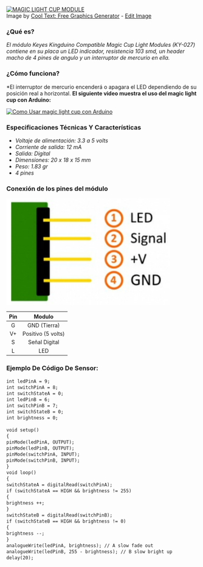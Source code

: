 <a href="https://cooltext.com"><img src="https://images.cooltext.com/5470134.png" width="773" height="75" alt="MAGIC LIGHT CUP MODULE" /></a>
<br />Image by <a href="https://cooltext.com">Cool Text: Free Graphics Generator</a> - <a href="https://cooltext.com/Edit-Logo?LogoID=3647584375">Edit Image</a>

### **¿Qué es?** 
*El módulo Keyes Kingduino Compatible Magic Cup Light Modules (KY-027) contiene en su placa un LED indicador, resistencia 103 smd, un header macho de 4 pines de angulo y un interruptor de mercurio en ella.*

### **¿Cómo funciona?**
*El interruptor de mercurio encenderá o apagara el LED dependiendo de su posición real a horizontal. **El siguiente video muestra el uso del magic light cup con Arduino:**



[![Como Usar magic light cup con Arduino](http://img.youtube.com/vi/PT-30OaJF-M/0.jpg)](https://www.youtube.com/watch?v=PT-30OaJF-M&t=1s)

### **Especificaciones Técnicas Y Características**
+ *Voltaje de alimentación: 3.3 a 5 volts*
+ *Corriente de salida: 12 mA*
+ *Salida: Digital*
+ *Dimensiones: 20 x 18 x 15 mm*
+ *Peso: 1.83 gr*
+ *4 pines*

### **Conexión de los pines del módulo** ###
![Sensor](https://github.com/aris-dev/Sensores/blob/main/MAGIC%20LIGHT%20CUP%20%20MODULE/m3.PNG "Sensor")

| Pin |       Modulo       |
|:---:|:------------------:|
|  G  |    GND (Tierra)    |
|  V+ | Positivo (5 volts) |
|  S  |    Señal Digital   |
|  L  |         LED        |

### **Ejemplo De Código De Sensor:** ####
```
int ledPinA = 9;
int switchPinA = 8;
int switchStateA = 0;
int ledPinB = 6;
int switchPinB = 7;
int switchStateB = 0;
int brightness = 0;

void setup()
{
pinMode(ledPinA, OUTPUT);
pinMode(ledPinB, OUTPUT);
pinMode(switchPinA, INPUT);
pinMode(switchPinB, INPUT);
}
void loop()
{
switchStateA = digitalRead(switchPinA);
if (switchStateA == HIGH && brightness != 255)
{
brightness ++;
}
switchStateB = digitalRead(switchPinB);
if (switchStateB == HIGH && brightness != 0)
{
brightness --;
}
analogueWrite(ledPinA, brightness); // A slow fade out
analogueWrite(ledPinB, 255 - brightness); // B slow bright up
delay(20);
```

